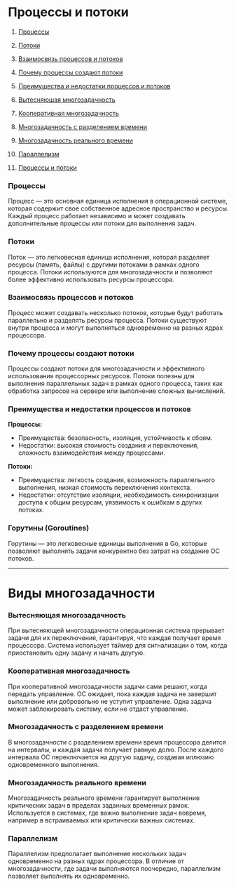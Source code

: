 # Процессы и потоки

1. [Процессы](#processes)
2. [Потоки](#threads)
3. [Взаимосвязь процессов и потоков](#process-thread-relationship)
4. [Почему процессы создают потоки](#why-processes-create-threads)
5. [Преимущества и недостатки процессов и потоков](#pros-and-cons-of-processes-and-threads)

1. [Вытесняющая многозадачность](#preemptive-multitasking)
2. [Кооперативная многозадачность](#cooperative-multitasking)
3. [Многозадачность с разделением времени](#time-sharing-multitasking)
4. [Многозадачность реального времени](#real-time-multitasking)
5. [Параллелизм](#parallelism)
6. [Процессы и потоки](#processes-and-threads)

### Процессы <a id="processes"></a>

Процесс — это основная единица исполнения в операционной системе, которая содержит свое собственное адресное пространство и ресурсы. Каждый процесс работает независимо и может создавать дополнительные процессы или потоки для выполнения задач.

### Потоки <a id="threads"></a>

Поток — это легковесная единица исполнения, которая разделяет ресурсы (память, файлы) с другими потоками в рамках одного процесса. Потоки используются для многозадачности и позволяют более эффективно использовать ресурсы процессора.

### Взаимосвязь процессов и потоков <a id="process-thread-relationship"></a>

Процесс может создавать несколько потоков, которые будут работать параллельно и разделять ресурсы процесса. Потоки существуют внутри процесса и могут выполняться одновременно на разных ядрах процессора.

### Почему процессы создают потоки <a id="why-processes-create-threads"></a>

Процессы создают потоки для многозадачности и эффективного использования процессорных ресурсов. Потоки полезны для выполнения параллельных задач в рамках одного процесса, таких как обработка запросов на сервере или выполнение сложных вычислений.

### Преимущества и недостатки процессов и потоков <a id="pros-and-cons-of-processes-and-threads"></a>

**Процессы:**
- Преимущества: безопасность, изоляция, устойчивость к сбоям.
- Недостатки: высокая стоимость создания и переключения, сложность взаимодействия между процессами.

**Потоки:**
- Преимущества: легкость создания, возможность параллельного выполнения, низкая стоимость переключения контекста.
- Недостатки: отсутствие изоляции, необходимость синхронизации доступа к общим ресурсам, уязвимость к ошибкам в других потоках.

### Горутины (Goroutines) <a id="goroutines"></a>

Горутины — это легковесные единицы выполнения в Go, которые позволяют выполнять задачи конкурентно без затрат на создание ОС потоков.

---
# Виды многозадачности


### Вытесняющая многозадачность <a id="preemptive-multitasking"></a>

При вытесняющей многозадачности операционная система прерывает задачи для их переключения, гарантируя, что каждая получает время процессора. Система использует таймер для сигнализации о том, когда приостановить одну задачу и начать другую.

### Кооперативная многозадачность <a id="cooperative-multitasking"></a>

При кооперативной многозадачности задачи сами решают, когда передать управление. ОС ожидает, пока каждая задача не завершит выполнение или добровольно не уступит управление. Одна задача может заблокировать систему, если не отдаст управление.

### Многозадачность с разделением времени <a id="time-sharing-multitasking"></a>

В многозадачности с разделением времени время процессора делится на интервалы, и каждая задача получает равную долю. После каждого интервала ОС переключается на другую задачу, создавая иллюзию одновременного выполнения.

### Многозадачность реального времени <a id="real-time-multitasking"></a>

Многозадачность реального времени гарантирует выполнение критических задач в пределах заданных временных рамок. Используется в системах, где важно выполнение задач вовремя, например в встраиваемых или критически важных системах.

### Параллелизм <a id="parallelism"></a>

Параллелизм предполагает выполнение нескольких задач одновременно на разных ядрах процессора. В отличие от многозадачности, где задачи выполняются поочередно, параллелизм позволяет выполнять их одновременно.

